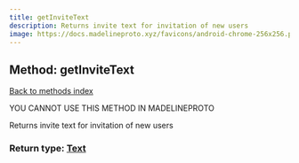 ```yaml
---
title: getInviteText
description: Returns invite text for invitation of new users
image: https://docs.madelineproto.xyz/favicons/android-chrome-256x256.png
---
```

## Method: getInviteText  
[Back to methods index](index.md)


YOU CANNOT USE THIS METHOD IN MADELINEPROTO


Returns invite text for invitation of new users



### Return type: [Text](../types/Text.md)

